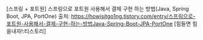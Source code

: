 [스프링 + 포트원] 스프링으로 포트원 사용해서 결제 구현 하는 방법(Java, Spring Boot, JPA, PortOne)
출처: https://howisitgo1ng.tistory.com/entry/스프링으로-포트원-사용해서-결제-구현-하는-방법Java-Spring-Boot-JPA-PortOne [힘들면 힘을내자!:티스토리]
